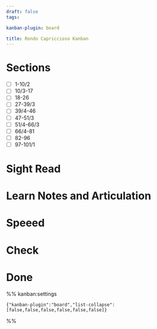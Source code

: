```yaml
---
draft: false
tags:

kanban-plugin: board

title: Rondo Capriccioso Kanban
---
```


# Sections

- [ ] 1-10/2
- [ ] 10/3-17
- [ ] 18-26
- [ ] 27-39/3
- [ ] 39/4-46
- [ ] 47-51/3
- [ ] 51/4-66/3
- [ ] 66/4-81
- [ ] 82-96
- [ ] 97-101/1

# Sight Read

# Learn Notes and Articulation

# Speeed

# Check

# Done

%% kanban:settings

```
{"kanban-plugin":"board","list-collapse":[false,false,false,false,false,false]}
```

%%
